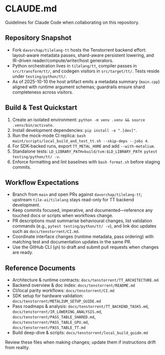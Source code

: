 # CLAUDE.md

Guidelines for Claude Code when collaborating on this repository.

## Repository Snapshot
- Fork `davorchap/tilelang-tt` hosts the Tenstorrent backend effort: layout-aware metadata passes, shard-aware persistent lowering, and IR-driven reader/compute/writer/host generators.
- Python orchestration lives in `tilelang/tt`, compiler passes in `src/transform/tt/`, and codegen visitors in `src/target/tt/`. Tests reside under `testing/python/tt/`.
- As of 2025-10-10 the host artifact emits a metadata summary (`main.cpp`) aligned with runtime argument schemas; guardrails ensure shard completeness across visitors.

## Build & Test Quickstart
1. Create an isolated environment: `python -m venv .venv && source .venv/bin/activate`.
2. Install development dependencies: `pip install -e ".[dev]"`.
3. Run the mock-mode CI replica: `bash maint/scripts/local_build_and_test_tt.sh --skip-deps --jobs 4`.
4. For SDK-backed runs, export `TT_METAL_HOME` and add `--with-metalium`.
5. Standalone tests: `LD_LIBRARY_PATH=build/tvm:$LD_LIBRARY_PATH pytest testing/python/tt/ -v`.
6. Enforce formatting and lint baselines with `bash format.sh` before staging commits.

## Workflow Expectations
- Branch from `main` and open PRs against `davorchap/tilelang-tt`; upstream `tile-ai/tilelang` stays read-only for TT backend development.
- Keep commits focused, imperative, and documented—reference any touched docs or scripts when workflows change.
- PR descriptions must summarise behavioural changes, list validation commands (e.g., `pytest testing/python/tt/ -v`), and link doc updates such as `docs/tenstorrent/CI.md`.
- Coordinate interface changes (runtime metadata, pass ordering) with matching test and documentation updates in the same PR.
- Use the GitHub CLI (`gh`) to draft and submit pull requests when changes are ready.

## Reference Documents
- Architecture & runtime contracts: `docs/tenstorrent/TT_ARCHITECTURE.md`
- Backend overview & doc index: `docs/tenstorrent/README.md`
- CI/local parity workflows: `docs/tenstorrent/CI.md`
- SDK setup for hardware validation: `docs/tenstorrent/METALIUM_SETUP_GUIDE.md`
- Pass roadmaps & analysis: `docs/tenstorrent/TT_BACKEND_TASKS.md`, `docs/tenstorrent/IR_LOWERING_ANALYSIS.md`, `docs/tenstorrent/PASS_TABLE_SHARED.md`, `docs/tenstorrent/PASS_TABLE_GPU.md`, `docs/tenstorrent/PASS_TABLE_TT.md`
- Build deep-dive & scripts: `docs/tenstorrent/local_build_guide.md`

Review these files when making changes; update them if instructions drift from reality.
